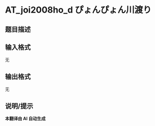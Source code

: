 # AT_joi2008ho_d ぴょんぴょん川渡り

## 题目描述

[problemUrl]: https://atcoder.jp/contests/joi2008ho/tasks/joi2008ho_d

## 输入格式

无

## 输出格式

无

## 说明/提示

**本翻译由 AI 自动生成**